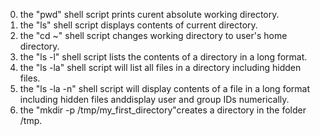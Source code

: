 0. the "pwd" shell script prints curent absolute working directory.
1. the "ls" shell script displays contents of current directory.
2. the "cd ~" shell script changes working directory to user's home directory.
3. the "ls -l" shell script lists the contents of a directory in a long format.
4. the "ls -la" shell script will list all files in a directory including hidden files.
5. the "ls -la -n" shell script will display contents of a file in a long format including hidden files anddisplay user and group IDs numerically.
6. the "mkdir -p /tmp/my_first_directory"creates a directory in the folder /tmp.
